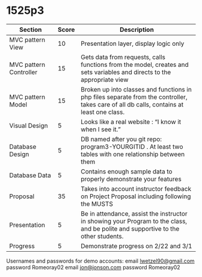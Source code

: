 # 1525p3

| Section                | Score | Description                                                                                                                       |
|------------------------|-------|-----------------------------------------------------------------------------------------------------------------------------------|
| MVC pattern View       | 10    | Presentation layer, display logic only                                                                                   |
| MVC pattern Controller | 15    | Gets data from requests, calls functions from the model, creates and sets variables and directs to the appropriate view                                    |
| MVC pattern Model      | 15    | Broken up into classes and functions in php files separate from the controller, takes care of all db calls, contains at least one class.                                      |
| Visual Design          | 5     | Looks like a real website : “I know it when I see it.”                                                                            |
| Database Design        | 5     | DB named after you git repo: program3-YOURGITID . At least two tables with one relationship between them                          |
| Database Data          | 5     | Contains enough sample data to properly demonstrate your features                                                                 |
| Proposal               | 35    | Takes into account instructor feedback on Project Proposal including following the MUSTS                                          |
| Presentation           | 5     | Be in attendance, assist the instructor in showing your Program to the class, and be polite and supportive to the other students. |
| Progress               | 5     | Demonstrate progress on 2/22 and 3/1                                                                                              |

Usernames and passwords for demo accounts:
email lwetzel90@gmail.com password Romeoray02
email jon@jonson.com  password  Romeoray02
